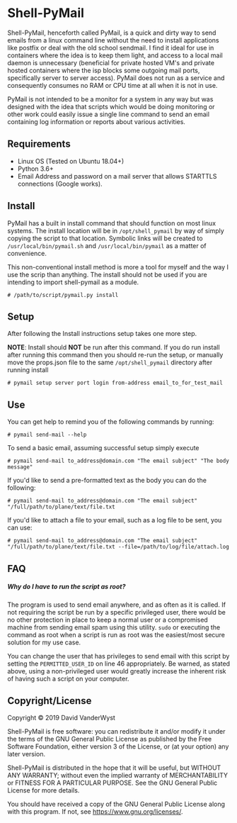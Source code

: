 # Shell-PyMail

Shell-PyMail, henceforth called PyMail, is a quick and dirty way to send emails from a linux command line without the need to install applications like postfix or deal with the old school sendmail. I find it ideal for use in containers where the idea is to keep them light, and access to a local mail daemon is unnecessary (beneficial for private hosted VM's and private hosted containers where the isp blocks some outgoing mail ports, specifically server to server access). PyMail does not run as a service and consequently consumes no RAM or CPU time at all when it is not in use.

PyMail is not intended to be a monitor for a system in any way but was designed with the idea that scripts which would be doing monitoring or other work could easily issue a single line command to send an email containing log information or reports about various activities.

## Requirements

- Linux OS (Tested on Ubuntu 18.04+)
- Python 3.6+
- Email Address and password on a mail server that allows STARTTLS connections (Google works).

## Install

PyMail has a built in install command that should function on most linux systems. The install location will be in `/opt/shell_pymail` by way of simply copying the script to that location. Symbolic links will be created to `/usr/local/bin/pymail.sh` and `/usr/local/bin/pymail` as a matter of convenience.

This non-conventional install method is more a tool for myself and the way I use the scrip than anything. The install should not be used if you are intending to import shell-pymail as a module.

`# /path/to/script/pymail.py install` 

## Setup

After following the Install instructions setup takes one more step.

**NOTE**: Install should **NOT** be run after this command. If you do run install after running this command then you should re-run the setup, or manually move the props.json file to the same `/opt/shell_pymail` directory after running install

`# pymail setup server port login from-address email_to_for_test_mail`

## Use

You can get help to remind you of the following commands by running:

`# pymail send-mail --help`

To send a basic email, assuming successful setup simply execute

`# pymail send-mail to_address@domain.com "The email subject" "The body message"`

If you'd like to send a pre-formatted text as the body you can do the following:

`# pymail send-mail to_address@domain.com "The email subject" "/full/path/to/plane/text/file.txt`

If you'd like to attach a file to your email, such as a log file to be sent, you can use:

`# pymail send-mail to_address@domain.com "The email subject" "/full/path/to/plane/text/file.txt --file=/path/to/log/file/attach.log`

## FAQ

##### Why do I have to run the script as root?

The program is used to send email anywhere, and as often as it is called. If not requiring the script be run by a specific privileged user, there would be no other protection in place to keep a normal user or a compromised machine from sending email spam using this utility. `sudo` or executing the command as root when a script is run as root was the easiest/most secure solution for my use case.

You can change the user that has privileges to send email with this script by setting the `PERMITTED_USER_ID` on line 46 appropriately. Be warned, as stated above, using a non-privileged user would greatly increase the inherent risk of having such a script on your computer.

## Copyright/License

Copyright © 2019  David VanderWyst

Shell-PyMail is free software: you can redistribute it and/or modify
it under the terms of the GNU General Public License as published by
the Free Software Foundation, either version 3 of the License, or
(at your option) any later version.

Shell-PyMail is distributed in the hope that it will be useful,
but WITHOUT ANY WARRANTY; without even the implied warranty of
MERCHANTABILITY or FITNESS FOR A PARTICULAR PURPOSE.  See the
GNU General Public License for more details.

You should have received a copy of the GNU General Public License
along with this program.  If not, see <https://www.gnu.org/licenses/>.
